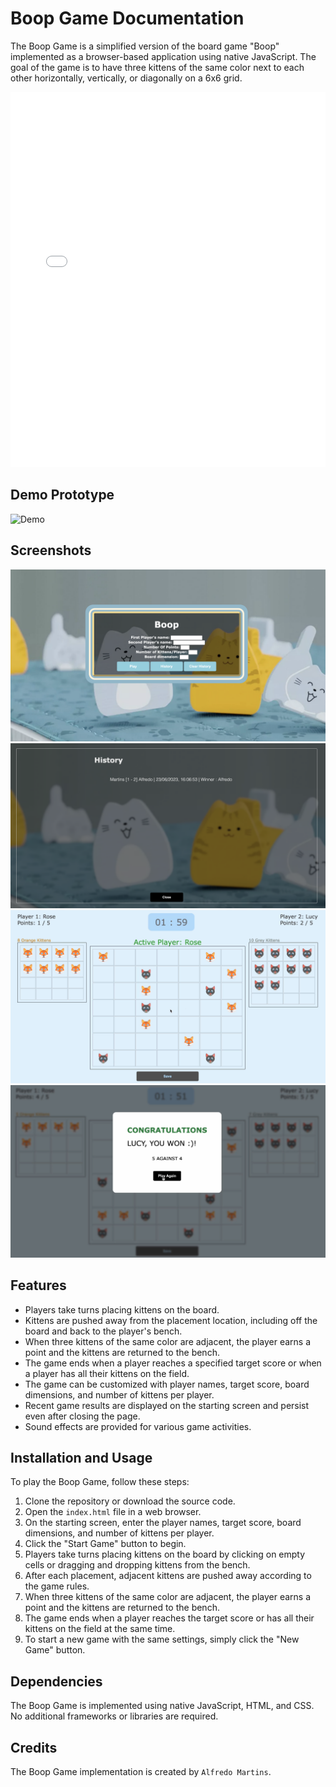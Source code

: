 # Boop Game Documentation

The Boop Game is a simplified version of the board game "Boop" implemented as a browser-based application using native JavaScript. The goal of the game is to have three kittens of the same color next to each other horizontally, vertically, or diagonally on a 6x6 grid.

<embed src="/boop_rules_v1.pdf" type="application/pdf" width="100%" height="600px" >

## Demo Prototype

![Demo](Boop-Kittens.gif)

## Screenshots

![Home](screenshots/home.png)
![History](screenshots/history.png)
![Playing](screenshots/playing.png)
![Winning](screenshots/winning.png)

## Features

- Players take turns placing kittens on the board.
- Kittens are pushed away from the placement location, including off the board and back to the player's bench.
- When three kittens of the same color are adjacent, the player earns a point and the kittens are returned to the bench.
- The game ends when a player reaches a specified target score or when a player has all their kittens on the field.
- The game can be customized with player names, target score, board dimensions, and number of kittens per player.
- Recent game results are displayed on the starting screen and persist even after closing the page.
- Sound effects are provided for various game activities.

## Installation and Usage

To play the Boop Game, follow these steps:

1. Clone the repository or download the source code.
2. Open the `index.html` file in a web browser.
3. On the starting screen, enter the player names, target score, board dimensions, and number of kittens per player.
4. Click the "Start Game" button to begin.
5. Players take turns placing kittens on the board by clicking on empty cells or dragging and dropping kittens from the bench.
6. After each placement, adjacent kittens are pushed away according to the game rules.
7. When three kittens of the same color are adjacent, the player earns a point and the kittens are returned to the bench.
8. The game ends when a player reaches the target score or has all their kittens on the field at the same time.
9. To start a new game with the same settings, simply click the "New Game" button.

## Dependencies

The Boop Game is implemented using native JavaScript, HTML, and CSS. No additional frameworks or libraries are required.

## Credits

The Boop Game implementation is created by `Alfredo Martins`.
